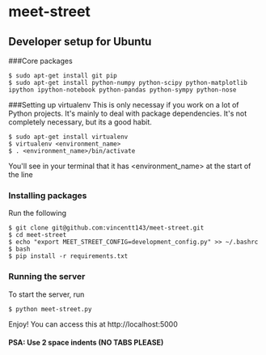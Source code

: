 meet-street
=====
## Developer setup for Ubuntu
###Core packages
```
$ sudo apt-get install git pip
$ sudo apt-get install python-numpy python-scipy python-matplotlib ipython ipython-notebook python-pandas python-sympy python-nose
```

###Setting up virtualenv
This is only necessay if you work on a lot of Python projects. It's mainly to deal with package dependencies. It's not completely necessary, but its a good habit.
```
$ sudo apt-get install virtualenv
$ virtualenv <environment_name>
$ . <environment_name>/bin/activate
```
You'll see in your terminal that it has \<environment_name\> at the start of the line

### Installing packages
Run the following
```
$ git clone git@github.com:vincentt143/meet-street.git
$ cd meet-street
$ echo "export MEET_STREET_CONFIG=development_config.py" >> ~/.bashrc
$ bash
$ pip install -r requirements.txt
```
### Running the server
To start the server, run
```
$ python meet-street.py
```
Enjoy! You can access this at http://localhost:5000

#### PSA: Use 2 space indents (NO TABS PLEASE)
